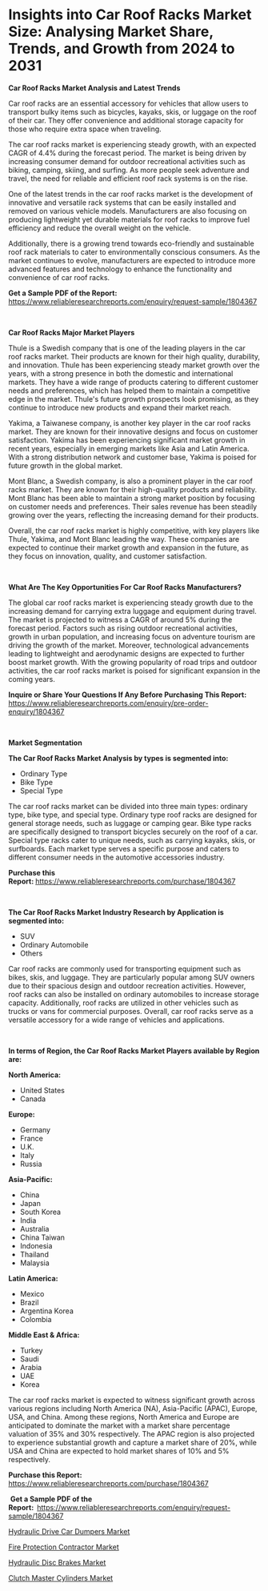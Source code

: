 <p><h1>Insights into Car Roof Racks Market Size: Analysing Market Share, Trends, and Growth from 2024 to 2031</h1></p><p><strong>Car Roof Racks Market Analysis and Latest Trends</strong></p>
<p><p>Car roof racks are an essential accessory for vehicles that allow users to transport bulky items such as bicycles, kayaks, skis, or luggage on the roof of their car. They offer convenience and additional storage capacity for those who require extra space when traveling.</p><p>The car roof racks market is experiencing steady growth, with an expected CAGR of 4.4% during the forecast period. The market is being driven by increasing consumer demand for outdoor recreational activities such as biking, camping, skiing, and surfing. As more people seek adventure and travel, the need for reliable and efficient roof rack systems is on the rise.</p><p>One of the latest trends in the car roof racks market is the development of innovative and versatile rack systems that can be easily installed and removed on various vehicle models. Manufacturers are also focusing on producing lightweight yet durable materials for roof racks to improve fuel efficiency and reduce the overall weight on the vehicle.</p><p>Additionally, there is a growing trend towards eco-friendly and sustainable roof rack materials to cater to environmentally conscious consumers. As the market continues to evolve, manufacturers are expected to introduce more advanced features and technology to enhance the functionality and convenience of car roof racks.</p></p>
<p><strong>Get a Sample PDF of the Report:&nbsp;</strong> <a href="https://www.reliableresearchreports.com/enquiry/request-sample/1804367">https://www.reliableresearchreports.com/enquiry/request-sample/1804367</a></p>
<p>&nbsp;</p>
<p><strong>Car Roof Racks Major Market Players</strong></p>
<p><p>Thule is a Swedish company that is one of the leading players in the car roof racks market. Their products are known for their high quality, durability, and innovation. Thule has been experiencing steady market growth over the years, with a strong presence in both the domestic and international markets. They have a wide range of products catering to different customer needs and preferences, which has helped them to maintain a competitive edge in the market. Thule's future growth prospects look promising, as they continue to introduce new products and expand their market reach.</p><p>Yakima, a Taiwanese company, is another key player in the car roof racks market. They are known for their innovative designs and focus on customer satisfaction. Yakima has been experiencing significant market growth in recent years, especially in emerging markets like Asia and Latin America. With a strong distribution network and customer base, Yakima is poised for future growth in the global market.</p><p>Mont Blanc, a Swedish company, is also a prominent player in the car roof racks market. They are known for their high-quality products and reliability. Mont Blanc has been able to maintain a strong market position by focusing on customer needs and preferences. Their sales revenue has been steadily growing over the years, reflecting the increasing demand for their products.</p><p>Overall, the car roof racks market is highly competitive, with key players like Thule, Yakima, and Mont Blanc leading the way. These companies are expected to continue their market growth and expansion in the future, as they focus on innovation, quality, and customer satisfaction.</p></p>
<p>&nbsp;</p>
<p><strong>What Are The Key Opportunities For Car Roof Racks Manufacturers?</strong></p>
<p><p>The global car roof racks market is experiencing steady growth due to the increasing demand for carrying extra luggage and equipment during travel. The market is projected to witness a CAGR of around 5% during the forecast period. Factors such as rising outdoor recreational activities, growth in urban population, and increasing focus on adventure tourism are driving the growth of the market. Moreover, technological advancements leading to lightweight and aerodynamic designs are expected to further boost market growth. With the growing popularity of road trips and outdoor activities, the car roof racks market is poised for significant expansion in the coming years.</p></p>
<p><strong>Inquire or Share Your Questions If Any Before Purchasing This Report:</strong> <a href="https://www.reliableresearchreports.com/enquiry/pre-order-enquiry/1804367">https://www.reliableresearchreports.com/enquiry/pre-order-enquiry/1804367</a></p>
<p>&nbsp;</p>
<p><strong>Market Segmentation</strong></p>
<p><strong>The Car Roof Racks Market Analysis by types is segmented into:</strong></p>
<p><ul><li>Ordinary Type</li><li>Bike Type</li><li>Special Type</li></ul></p>
<p><p>The car roof racks market can be divided into three main types: ordinary type, bike type, and special type. Ordinary type roof racks are designed for general storage needs, such as luggage or camping gear. Bike type racks are specifically designed to transport bicycles securely on the roof of a car. Special type racks cater to unique needs, such as carrying kayaks, skis, or surfboards. Each market type serves a specific purpose and caters to different consumer needs in the automotive accessories industry.</p></p>
<p><strong>Purchase this Report:&nbsp;</strong><a href="https://www.reliableresearchreports.com/purchase/1804367">https://www.reliableresearchreports.com/purchase/1804367</a></p>
<p>&nbsp;</p>
<p><strong>The Car Roof Racks Market Industry Research by Application is segmented into:</strong></p>
<p><ul><li>SUV</li><li>Ordinary Automobile</li><li>Others</li></ul></p>
<p><p>Car roof racks are commonly used for transporting equipment such as bikes, skis, and luggage. They are particularly popular among SUV owners due to their spacious design and outdoor recreation activities. However, roof racks can also be installed on ordinary automobiles to increase storage capacity. Additionally, roof racks are utilized in other vehicles such as trucks or vans for commercial purposes. Overall, car roof racks serve as a versatile accessory for a wide range of vehicles and applications.</p></p>
<p>&nbsp;</p>
<p><strong>In terms of Region, the Car Roof Racks Market Players available by Region are:</strong></p>
<p>
    <p> <strong> North America: </strong>
        <ul>
            <li>United States</li>
            <li>Canada</li>
        </ul>
        </p> 
    <p> <strong> Europe: </strong>
        <ul>
            <li>Germany</li>
            <li>France</li>
            <li>U.K.</li>
            <li>Italy</li>
            <li>Russia</li>
        </ul>
        </p> 
    <p> <strong> Asia-Pacific: </strong>
        <ul>
            <li>China</li>
            <li>Japan</li>
            <li>South Korea</li>
            <li>India</li>
            <li>Australia</li>
            <li>China Taiwan</li>
            <li>Indonesia</li>
            <li>Thailand</li>
            <li>Malaysia</li>
        </ul>
        </p> 
    <p> <strong> Latin America: </strong>
        <ul>
            <li>Mexico</li>
            <li>Brazil</li>
            <li>Argentina Korea</li>
            <li>Colombia</li>
        </ul>
        </p> 
    <p> <strong> Middle East & Africa: </strong>
        <ul>
            <li>Turkey</li>
            <li>Saudi</li>
            <li>Arabia</li>
            <li>UAE</li>
            <li>Korea</li>
        </ul>
    </p>
    </p>
<p><p>The car roof racks market is expected to witness significant growth across various regions including North America (NA), Asia-Pacific (APAC), Europe, USA, and China. Among these regions, North America and Europe are anticipated to dominate the market with a market share percentage valuation of 35% and 30% respectively. The APAC region is also projected to experience substantial growth and capture a market share of 20%, while USA and China are expected to hold market shares of 10% and 5% respectively.</p></p>
<p><strong>Purchase this Report: </strong><a href="https://www.reliableresearchreports.com/purchase/1804367">https://www.reliableresearchreports.com/purchase/1804367</a></p>
<p>&nbsp;<strong>Get a Sample PDF of the Report:&nbsp;&nbsp;</strong><a href="https://www.reliableresearchreports.com/enquiry/request-sample/1804367">https://www.reliableresearchreports.com/enquiry/request-sample/1804367</a></p>
<p><strong></strong></p>
<p><p><a href="https://view.publitas.com/reportprime-1/hydraulic-drive-car-dumpers-market-growth-market-trends-covid-19-impact-and-forecasts-for-period-from-2023-2030/">Hydraulic Drive Car Dumpers Market</a></p><p><a href="https://adventurous-uranium-ef9.notion.site/Fire-Protection-Contractor-Market-Analysis-Examines-its-Scope-on-Growth-Opportunities-and-Forecaste-cd02fab377414e2694670d4abf17918e">Fire Protection Contractor Market</a></p><p><a href="https://github.com/brentleyjimmiealvaradoz4l1rea/Market-Research-Report-List-1/blob/main/hydraulic-disc-brakes-market.md">Hydraulic Disc Brakes Market</a></p><p><a href="https://github.com/eeaveuhhh/Market-Research-Report-List-1/blob/main/clutch-master-cylinders-market.md">Clutch Master Cylinders Market</a></p></p>